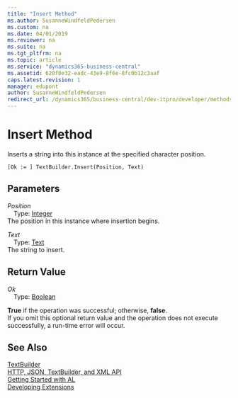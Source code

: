 ```yaml
---
title: "Insert Method"
ms.author: SusanneWindfeldPedersen
ms.custom: na
ms.date: 04/01/2019
ms.reviewer: na
ms.suite: na
ms.tgt_pltfrm: na
ms.topic: article
ms.service: "dynamics365-business-central"
ms.assetid: 620f0e32-eadc-43e9-8f6e-8fc0b12c3aaf
caps.latest.revision: 1
manager: edupont
author: SusanneWindfeldPedersen
redirect_url: /dynamics365/business-central/dev-itpro/developer/methods-auto/library
---
```

<!--This topic is deprected, see redirection URL-->

# Insert Method
Inserts a string into this instance at the specified character position.  
```  
[Ok := ] TextBuilder.Insert(Position, Text)  
```  
## Parameters
*Position*    
&emsp;Type: [Integer](../datatypes/devenv-integer-data-type.md)  
The position in this instance where insertion begins.  
  
*Text*    
&emsp;Type: [Text](../datatypes/devenv-text-data-type.md)  
The string to insert.  
  
## Return Value
*Ok*  
&emsp;Type: [Boolean](../datatypes/devenv-boolean-data-type.md)  

**True** if the operation was successful; otherwise, **false**.  
If you omit this optional return value and the operation does not execute successfully, a run-time error will occur.  
  
## See Also
[TextBuilder](textbuilder-class.md)  
[HTTP, JSON, TextBuilder, and XML API](../devenv-restapi-overview.md)  
[Getting Started with AL](../devenv-get-started.md)  
[Developing Extensions](../devenv-dev-overview.md)  
